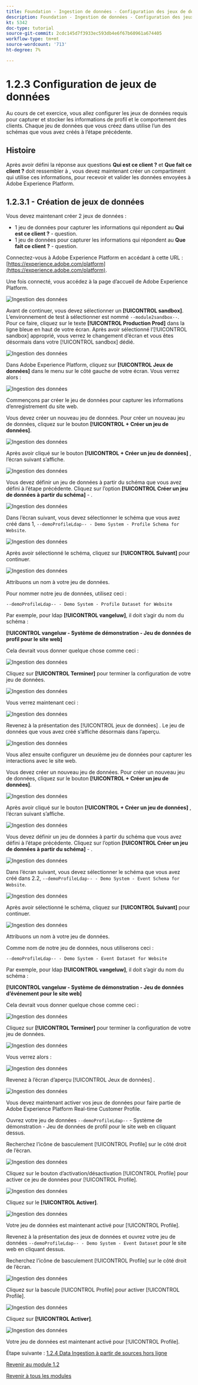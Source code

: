 ```yaml
---
title: Foundation - Ingestion de données - Configuration des jeux de données
description: Foundation - Ingestion de données - Configuration des jeux de données
kt: 5342
doc-type: tutorial
source-git-commit: 2cdc145d7f3933ec593db4e6f67b60961a674405
workflow-type: tm+mt
source-wordcount: '713'
ht-degree: 7%

---
```


# 1.2.3 Configuration de jeux de données

Au cours de cet exercice, vous allez configurer les jeux de données requis pour capturer et stocker les informations de profil et le comportement des clients. Chaque jeu de données que vous créez dans utilise l’un des schémas que vous avez créés à l’étape précédente.

## Histoire

Après avoir défini la réponse aux questions **Qui est ce client ?** et **Que fait ce client ?** doit ressembler à , vous devez maintenant créer un compartiment qui utilise ces informations, pour recevoir et valider les données envoyées à Adobe Experience Platform.

## 1.2.3.1 - Création de jeux de données

Vous devez maintenant créer 2 jeux de données :

- 1 jeu de données pour capturer les informations qui répondent au **Qui est ce client ?** - question.
- 1 jeu de données pour capturer les informations qui répondent au **Que fait ce client ?** - question.

Connectez-vous à Adobe Experience Platform en accédant à cette URL : [https://experience.adobe.com/platform](https://experience.adobe.com/platform).

Une fois connecté, vous accédez à la page d’accueil de Adobe Experience Platform.

![Ingestion des données](./images/home.png)

Avant de continuer, vous devez sélectionner un **[!UICONTROL sandbox]**. L’environnement de test à sélectionner est nommé ``--module2sandbox--``. Pour ce faire, cliquez sur le texte **[!UICONTROL Production Prod]** dans la ligne bleue en haut de votre écran. Après avoir sélectionné l’[!UICONTROL sandbox] approprié, vous verrez le changement d’écran et vous êtes désormais dans votre [!UICONTROL sandbox] dédié.

![Ingestion des données](./images/sb1.png)

Dans Adobe Experience Platform, cliquez sur **[!UICONTROL Jeux de données]** dans le menu sur le côté gauche de votre écran.  Vous verrez alors :

![Ingestion des données](./images/menudatasets.png)

Commençons par créer le jeu de données pour capturer les informations d’enregistrement du site web.

Vous devez créer un nouveau jeu de données. Pour créer un nouveau jeu de données, cliquez sur le bouton **[!UICONTROL + Créer un jeu de données]**.

![Ingestion des données](./images/createdataset.png)

Après avoir cliqué sur le bouton **[!UICONTROL + Créer un jeu de données]** , l’écran suivant s’affiche.

![Ingestion des données](./images/datasetsetup.png)

Vous devez définir un jeu de données à partir du schéma que vous avez défini à l’étape précédente. Cliquez sur l’option **[!UICONTROL Créer un jeu de données à partir du schéma]** - .

![Ingestion des données](./images/datasetfromschema.png)

Dans l’écran suivant, vous devez sélectionner le schéma que vous avez créé dans 1, `--demoProfileLdap-- - Demo System - Profile Schema for Website`.

![Ingestion des données](./images/schemaselection.png)

Après avoir sélectionné le schéma, cliquez sur **[!UICONTROL Suivant]** pour continuer.

![Ingestion des données](./images/next.png)

Attribuons un nom à votre jeu de données.

Pour nommer notre jeu de données, utilisez ceci :

`--demoProfileLdap-- - Demo System - Profile Dataset for Website`

Par exemple, pour ldap **[!UICONTROL vangeluw]**, il doit s’agir du nom du schéma :

**[!UICONTROL vangeluw - Système de démonstration - Jeu de données de profil pour le site web]**

Cela devrait vous donner quelque chose comme ceci :

![Ingestion des données](./images/datasetname.png)

Cliquez sur **[!UICONTROL Terminer]** pour terminer la configuration de votre jeu de données.

![Ingestion des données](./images/finish.png)

Vous verrez maintenant ceci :

![Ingestion des données](./images/dsoverview1.png)

Revenez à la présentation des [!UICONTROL jeux de données] . Le jeu de données que vous avez créé s’affiche désormais dans l’aperçu.

![Ingestion des données](./images/dsoverview2.png)

Vous allez ensuite configurer un deuxième jeu de données pour capturer les interactions avec le site web.

Vous devez créer un nouveau jeu de données. Pour créer un nouveau jeu de données, cliquez sur le bouton **[!UICONTROL + Créer un jeu de données]**.

![Ingestion des données](./images/createdataset.png)

Après avoir cliqué sur le bouton **[!UICONTROL + Créer un jeu de données]** , l’écran suivant s’affiche.

![Ingestion des données](./images/datasetsetup.png)

Vous devez définir un jeu de données à partir du schéma que vous avez défini à l’étape précédente. Cliquez sur l’option **[!UICONTROL Créer un jeu de données à partir du schéma]** - .

![Ingestion des données](./images/datasetfromschema.png)

Dans l’écran suivant, vous devez sélectionner le schéma que vous avez créé dans 2.2, `--demoProfileLdap-- - Demo System - Event Schema for Website`.

![Ingestion des données](./images/schemaselectionee.png)

Après avoir sélectionné le schéma, cliquez sur **[!UICONTROL Suivant]** pour continuer.

![Ingestion des données](./images/next.png)

Attribuons un nom à votre jeu de données.

Comme nom de notre jeu de données, nous utiliserons ceci :

`--demoProfileLdap-- - Demo System - Event Dataset for Website`

Par exemple, pour ldap **[!UICONTROL vangeluw]**, il doit s’agir du nom du schéma :

**[!UICONTROL vangeluw - Système de démonstration - Jeu de données d’événement pour le site web]**

Cela devrait vous donner quelque chose comme ceci :

![Ingestion des données](./images/datasetnameee.png)

Cliquez sur **[!UICONTROL Terminer]** pour terminer la configuration de votre jeu de données.

![Ingestion des données](./images/finish.png)

Vous verrez alors :

![Ingestion des données](./images/finish1.png)

Revenez à l’écran d’aperçu [!UICONTROL Jeux de données] .

![Ingestion des données](./images/datasetsoverview.png)

Vous devez maintenant activer vos jeux de données pour faire partie de Adobe Experience Platform Real-time Customer Profile.

Ouvrez votre jeu de données `--demoProfileLdap--` - Système de démonstration - Jeu de données de profil pour le site web en cliquant dessus.

Recherchez l’icône de basculement [!UICONTROL Profile] sur le côté droit de l’écran.

![Ingestion des données](./images/ds1.png)

Cliquez sur le bouton d’activation/désactivation [!UICONTROL Profile] pour activer ce jeu de données pour [!UICONTROL Profile].

![Ingestion des données](./images/ds2.png)

Cliquez sur le **[!UICONTROL Activer]**.

![Ingestion des données](./images/ds3.png)

Votre jeu de données est maintenant activé pour [!UICONTROL Profile].

Revenez à la présentation des jeux de données et ouvrez votre jeu de données `--demoProfileLdap-- - Demo System - Event Dataset` pour le site web en cliquant dessus.

Recherchez l’icône de basculement [!UICONTROL Profile] sur le côté droit de l’écran.

![Ingestion des données](./images/ds4.png)

Cliquez sur la bascule [!UICONTROL Profile] pour activer [!UICONTROL Profile].

![Ingestion des données](./images/ds2.png)

Cliquez sur **[!UICONTROL Activer]**.

![Ingestion des données](./images/ds5.png)

Votre jeu de données est maintenant activé pour [!UICONTROL Profile].

Étape suivante : [1.2.4 Data Ingestion à partir de sources hors ligne](./ex4.md)

[Revenir au module 1.2](./data-ingestion.md)

[Revenir à tous les modules](../../../overview.md)
